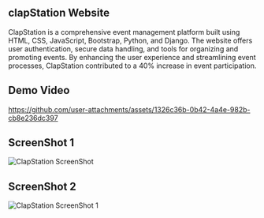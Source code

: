   
## clapStation Website

ClapStation is a comprehensive event management platform built using HTML, CSS, JavaScript, Bootstrap, Python, and Django. The website offers user authentication, secure data handling, and tools for organizing and promoting events. By enhancing the user experience and streamlining event processes, ClapStation contributed to a 40% increase in event participation.


## Demo Video

https://github.com/user-attachments/assets/1326c36b-0b42-4a4e-982b-cb8e236dc397

## ScreenShot 1

![ClapStation ScreenShot](https://github.com/user-attachments/assets/14ee8493-ddd3-4e64-8fba-c3a052d3dc59)


## ScreenShot 2

![ClapStation ScreenShot 1](https://github.com/user-attachments/assets/2547565c-34bd-470d-b0af-a0c076b9adfd)
